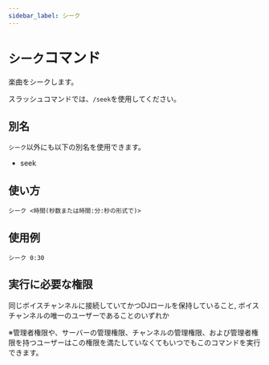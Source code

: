 ```yaml
---
sidebar_label: シーク
---
```

# `シーク`コマンド
楽曲をシークします。

スラッシュコマンドでは、`/seek`を使用してください。

## 別名
`シーク`以外にも以下の別名を使用できます。

- seek

## 使い方
```
シーク <時間(秒数または時間:分:秒の形式で)>
```

## 使用例
```
シーク 0:30
```


## 実行に必要な権限
同じボイスチャンネルに接続していてかつDJロールを保持していること, ボイスチャンネルの唯一のユーザーであることのいずれか

※管理者権限や、サーバーの管理権限、チャンネルの管理権限、および管理者権限を持つユーザーはこの権限を満たしていなくてもいつでもこのコマンドを実行できます。
  
